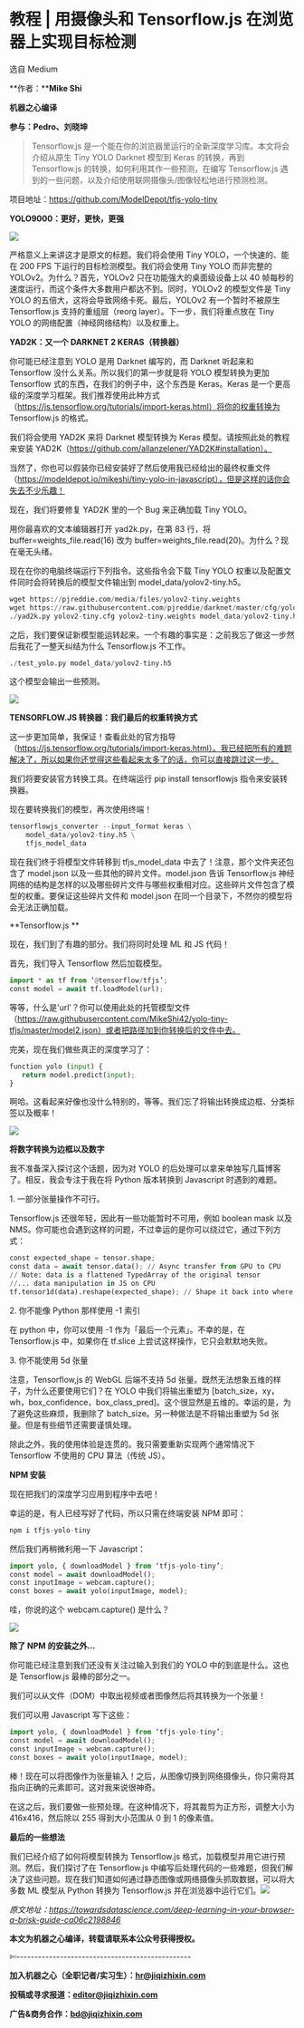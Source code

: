# 教程 | 用摄像头和 Tensorflow.js 在浏览器上实现目标检测

选自 Medium

**作者：****Mike Shi**

**机器之心编译**

**参与：Pedro、刘晓坤**

> Tensorflow.js 是一个能在你的浏览器里运行的全新深度学习库。本文将会介绍从原生 Tiny YOLO Darknet 模型到 Keras 的转换，再到 Tensorflow.js 的转换，如何利用其作一些预测，在编写 Tensorflow.js 遇到的一些问题，以及介绍使用联网摄像头/图像轻松地进行预测检测。

项目地址：https://github.com/ModelDepot/tfjs-yolo-tiny

**YOLO9000：更好，更快，更强**

![](img/6eb05319cbacb5be2c3019cd5a7d5636-fs8.png)

严格意义上来讲这才是原文的标题。我们将会使用 Tiny YOLO，一个快速的、能在 200 FPS 下运行的目标检测模型。我们将会使用 Tiny YOLO 而非完整的 YOLOv2。为什么？首先，YOLOv2 只在功能强大的桌面级设备上以 40 帧每秒的速度运行，而这个条件大多数用户都达不到。同时，YOLOv2 的模型文件是 Tiny YOLO 的五倍大，这将会导致网络卡死。最后，YOLOv2 有一个暂时不被原生 Tensorflow.js 支持的重组层（reorg layer）。下一步，我们将重点放在 Tiny YOLO 的网络配置（神经网络结构）以及权重上。

**YAD2K：又一个 DARKNET 2 KERAS（转换器）**

你可能已经注意到 YOLO 是用 Darknet 编写的，而 Darknet 听起来和 Tensorflow 没什么关系。所以我们的第一步就是将 YOLO 模型转换为更加 Tensorflow 式的东西，在我们的例子中，这个东西是 Keras。Keras 是一个更高级的深度学习框架。我们推荐使用此种方式（https://js.tensorflow.org/tutorials/import-keras.html）将你的权重转换为 Tensorflow.js 的格式。

我们将会使用 YAD2K 来将 Darknet 模型转换为 Keras 模型。请按照此处的教程来安装 YAD2K（https://github.com/allanzelener/YAD2K#installation）。

当然了，你也可以假装你已经安装好了然后使用我已经给出的最终权重文件（https://modeldepot.io/mikeshi/tiny-yolo-in-javascript），但是这样的话你会失去不少乐趣！

现在，我们将要修复 YAD2K 里的一个 Bug 来正确加载 Tiny YOLO。

用你最喜欢的文本编辑器打开 yad2k.py，在第 83 行，将 buffer=weights_file.read(16) 改为 buffer=weights_file.read(20)。为什么？现在毫无头绪。

现在在你的电脑终端运行下列指令。这些指令会下载 Tiny YOLO 权重以及配置文件同时会将转换后的模型文件输出到 model_data/yolov2-tiny.h5。

```py
wget https://pjreddie.com/media/files/yolov2-tiny.weights
wget https://raw.githubusercontent.com/pjreddie/darknet/master/cfg/yolov2-tiny.cfg
./yad2k.py yolov2-tiny.cfg yolov2-tiny.weights model_data/yolov2-tiny.h5

```

之后，我们要保证新模型能运转起来。一个有趣的事实是：之前我忘了做这一步然后我花了一整天纠结为什么 Tensorflow.js 不工作。

```py
./test_yolo.py model_data/yolov2-tiny.h5

```

这个模型会输出一些预测。

![](img/5071521e3a4d114091a17924e54dcc0e-fs8.png)

**TENSORFLOW.JS 转换器：我们最后的权重转换方式**

这一步更加简单，我保证！查看此处的官方指导（https://js.tensorflow.org/tutorials/import-keras.html）。我已经把所有的难题解决了，所以如果你还觉得这些看起来太多了的话，你可以直接跳过这一步。

我们将要安装官方转换工具。在终端运行 pip install tensorflowjs 指令来安装转换器。

现在要转换我们的模型，再次使用终端！

```py
tensorflowjs_converter --input_format keras \
    model_data/yolov2-tiny.h5 \
    tfjs_model_data

```

现在我们终于将模型文件转移到 tfjs_model_data 中去了！注意，那个文件夹还包含了 model.json 以及一些其他的碎片文件。model.json 告诉 Tensorflow.js 神经网络的结构是怎样的以及哪些碎片文件与哪些权重相对应。这些碎片文件包含了模型的权重。要保证这些碎片文件和 model.json 在同一个目录下，不然你的模型将会无法正确加载。

**Tensorflow.js **

现在，我们到了有趣的部分。我们将同时处理 ML 和 JS 代码！

首先，我们导入 Tensorflow 然后加载模型。

```py
import * as tf from ‘@tensorflow/tfjs’;
const model = await tf.loadModel(url);

```

等等，什么是'url'？你可以使用此处的托管模型文件（https://raw.githubusercontent.com/MikeShi42/yolo-tiny-tfjs/master/model2.json）或者把路径加到你转换后的文件中去。

完美，现在我们做些真正的深度学习了：

```py
function yolo (input) {
   return model.predict(input);
}

```

啊哈。这看起来好像也没什么特别的，等等。我们忘了将输出转换成边框、分类标签以及概率！

![](img/ce2324601e4165d3e1a8607d90edc324-fs8.png)

**将数字转换为边框以及数字**

我不准备深入探讨这个话题，因为对 YOLO 的后处理可以拿来单独写几篇博客了。相反，我会专注于我在将 Python 版本转换到 Javascript 时遇到的难题。

1\. 一部分张量操作不可行。

Tensorflow.js 还很年轻，因此有一些功能暂时不可用，例如 boolean mask 以及 NMS。你可能也会遇到这样的问题，不过幸运的是你可以绕过它，通过下列方式：

```py
const expected_shape = tensor.shape;
const data = await tensor.data(); // Async transfer from GPU to CPU
// Note: data is a flattened TypedArray of the original tensor
//... data manipulation in JS on CPU
tf.tensor1d(data).reshape(expected_shape); // Shape it back into where we were before
```

2\. 你不能像 Python 那样使用 -1 索引

在 python 中，你可以使用 -1 作为「最后一个元素」。不幸的是，在 Tensorflow.js 中，如果你在 tf.slice 上尝试这样操作，它只会默默地失败。

3\. 你不能使用 5d 张量

注意，Tensorflow,js 的 WebGL 后端不支持 5d 张量。既然无法想象五维的样子，为什么还要使用它们？在 YOLO 中我们将输出重塑为 [batch_size，xy，wh，box_confidence，box_class_pred]。这个很显然是五维的。幸运的是，为了避免这些麻烦，我删除了 batch_size。另一种做法是不将输出重塑为 5d 张量。但是有些细节还需要谨慎处理。

除此之外，我的使用体验是连贯的。我只需要重新实现两个通常情况下 Tensorflow 不使用的 CPU 算法（传统 JS）。

**NPM 安装**

现在把我们的深度学习应用到程序中去吧！

幸运的是，有人已经写好了代码，所以只需在终端安装 NPM 即可：

```py
npm i tfjs-yolo-tiny

```

然后我们再稍微利用一下 Javascript：

```py
import yolo, { downloadModel } from ‘tfjs-yolo-tiny’;
const model = await downloadModel();
const inputImage = webcam.capture();
const boxes = await yolo(inputImage, model);

```

哇，你说的这个 webcam.capture() 是什么？

![](img/3d6f060d52a77fa31203b0146c2aac95-fs8.png)

**除了 NPM 的安装之外...**

你可能已经注意到我们还没有关注过输入到我们的 YOLO 中的到底是什么。这也是 Tensorflow.js 最棒的部分之一。

我们可以从文件（DOM）中取出视频或者图像然后将其转换为一个张量！

我们可以用 Javascript 写下这些：

```py
import yolo, { downloadModel } from ‘tfjs-yolo-tiny’;
const model = await downloadModel();
const inputImage = webcam.capture();
const boxes = await yolo(inputImage, model);

```

棒！现在可以将图像作为张量输入！之后，从图像切换到网络摄像头，你只需将其指向正确的元素即可。这对我来说很神奇。

在这之后，我们要做一些预处理。在这种情况下，将其裁剪为正方形，调整大小为 416x416，然后除以 255 得到大小范围从 0 到 1 的像素值。

**最后的一些想法**

我们已经介绍了如何将模型转换为 Tensorflow.js 格式，加载模型并用它进行预测。然后，我们探讨了在 Tensorflow.js 中编写后处理代码的一些难题，但我们解决了这些问题。现在我们知道如何通过静态图像或网络摄像头抓取数据，可以将大多数 ML 模型从 Python 转换为 Tensorflow.js 并在浏览器中运行它们。![](img/2d1c94eb4a4ba15f356c96c72092e02b-fs8.png)

*原文地址：https://towardsdatascience.com/deep-learning-in-your-browser-a-brisk-guide-ca06c2198846*

****本文为机器之心编译，**转载请联系本公众号获得授权****。**

✄------------------------------------------------

**加入机器之心（全职记者/实习生）：hr@jiqizhixin.com**

**投稿或寻求报道：editor@jiqizhixin.com**

**广告&商务合作：bd@jiqizhixin.com**